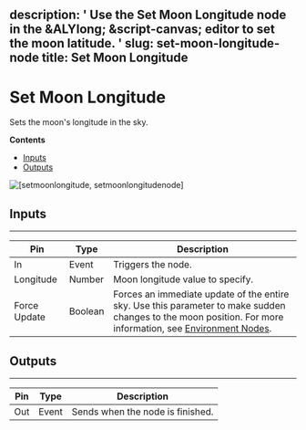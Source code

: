 description: ' Use the Set Moon Longitude node in the &ALYlong; &script-canvas; editor
  to set the moon latitude. '
slug: set-moon-longitude-node
title: Set Moon Longitude
---
# Set Moon Longitude<a name="set-moon-longitude-node"></a>

Sets the moon's longitude in the sky\.

**Contents**
+ [Inputs](#set-moon-longitude-node-input)
+ [Outputs](#set-moon-longitude-node-output)

![\[setmoonlongitude, setmoonlongitudenode\]](/images/scripting/script-canvas/scriptcanvasnodes/script-canvas-set-moon-longitude-node.png)

## Inputs<a name="set-moon-longitude-node-input"></a>


****  

| Pin | Type | Description | 
| --- | --- | --- | 
| In | Event | Triggers the node\. | 
| Longitude | Number | Moon longitude value to specify\. | 
| Force Update | Boolean |  Forces an immediate update of the entire sky\. Use this parameter to make sudden changes to the moon position\. For more information, see [Environment Nodes](script-canvas-environment-nodes.md)\.  | 

## Outputs<a name="set-moon-longitude-node-output"></a>


****  

| Pin | Type | Description | 
| --- | --- | --- | 
| Out | Event | Sends when the node is finished\. | 